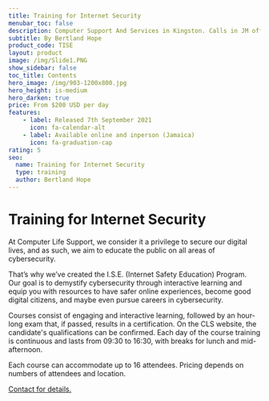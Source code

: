 ```yaml
---
title: Training for Internet Security
menubar_toc: false
description: Computer Support And Services in Kingston. Calls in JM office hours only please.
subtitle: By Bertland Hope
product_code: TISE
layout: product
image: /img/Slide1.PNG
show_sidebar: false
toc_title: Contents
hero_image: /img/903-1200x800.jpg
hero_height: is-medium
hero_darken: true
price: From $200 USD per day
features:
    - label: Released 7th September 2021 
      icon: fa-calendar-alt
    - label: Available online and inperson (Jamaica)
      icon: fa-graduation-cap
rating: 5
seo:
  name: Training for Internet Security
  type: training
  author: Bertland Hope
---
```


# Training for Internet Security

At Computer Life Support, we consider it a privilege to secure our digital lives, and as such, we aim to educate the public on all areas of cybersecurity.

That’s why we’ve created the I.S.E. (Internet Safety Education) Program. Our goal is to demystify cybersecurity through interactive learning and equip you with resources to have safer online experiences, become good digital citizens, and maybe even pursue careers in cybersecurity.

Courses consist of engaging and interactive learning, followed by an hour-long exam that, if passed, results in a certification. On the CLS website, the candidate's qualifications can be confirmed.
Each day of the course training is continuous and lasts from 09:30 to 16:30, with breaks for lunch and mid-afternoon.

Each course can accommodate up to 16 attendees. Pricing depends on numbers of attendees and location.

<div class="buttons is-centered">
<a href="/connect/" class="button is-info" target="_blank">Contact for details.</a>
</div>

